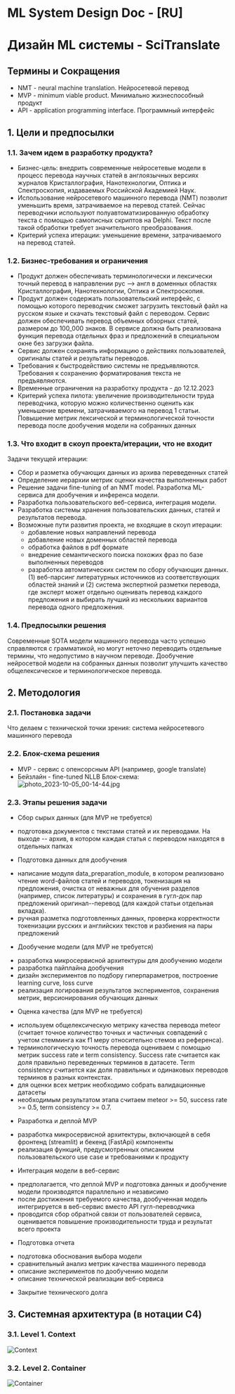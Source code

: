 # ML System Design Doc - [RU]
# Дизайн ML системы - SciTranslate
## Термины и Сокращения
* NMT - neural machine translation. Нейросетевой перевод
* MVP - minimum viable product. Минимально жизнеспособный продукт
* API - application programming interface. Программный интерфейс 
## 1. Цели и предпосылки
### 1.1. Зачем идем в разработку продукта?
* Бизнес-цель: внедрить современные нейросетевые модели в процесс перевода научных статей в англоязычных версиях журналов Кристаллография, Нанотехнологии, Оптика и Спектроскопия, издаваемых Российской Академией Наук.   
* Использование нейросетевого машинного перевода (NMT) позволит уменьшить время, затрачиваемое на перевод статей. Сейчас переводчики используют полуавтоматизированную обработку текста с помощью самописных скриптов на Delphi. Текст после такой обработки требует значительного преобразования. 
* Критерий успеха итерации: уменьшение времени, затрачиваемого на перевод статей.
### 1.2. Бизнес-требования и ограничения
* Продукт должен обеспечивать терминологически и лексически точный перевод в направлении рус --> англ в доменных областях Кристаллография, Нанотехнологии, Оптика и Спектроскопия. 
* Продукт должен содержать пользовательский интерфейс, с помощью которого переводчик сможет загрузить текстовый файл на русском языке и скачать текстовый файл с переводом. Сервис должен обеспечивать перевод объемных обзорных статей, размером до 100_000 знаков. В сервисе должна быть реализована функция перевода отдельных фраз и предложений в специальном окне без загрузки файла. 
* Сервис должен сохранять информацию о действиях пользователей, оригиналы статей и результаты переводов. 
* Требования к быстродействию системы не предъявляются. Требования к сохранению форматирования текста не предъявляются. 
* Временные ограничения на разработку продукта - до 12.12.2023     
* Критерий успеха пилота: увеличение производительности труда переводчика, которую можно количественно оценить как уменьшение времени, затрачиваемого на перевод 1 статьи. Повышение метрик лексической и терминологической точности перевода после дообучения модели на собранных данных
### 1.3. Что входит в скоуп проекта/итерации, что не входит
Задачи текущей итерации:
* Сбор и разметка обучающих данных из архива переведенных статей
* Определение иерархии метрик оценки качества выполненных работ
* Решение задачи fine-tuning of an NMT model. Разработка ML-сервиса для дообучения и инференса модели.
* Разработка пользовательского веб-сервиса, интеграция модели.
* Разработка системы хранения пользовательских данных, статей и результатов перевода.
* Возможные пути развития проекта, не входящие в скоуп итерации:
  - добавление новых направлений перевода
  - добавление новых доменных областей перевода
  - обработка файлов в pdf формате
  - внедрение семантического поиска похожих фраз по базе выполненных переводов
  - разработка автоматических систем по сбору обучающих данных. (1) веб-парсинг литературных источников из соответствующих областей знаний и (2) система экспертной разметки перевода, где эксперт может отдельно оценивать перевод каждого предложения и выбирать лучший из нескольких вариантов перевода одного предложения.
### 1.4. Предпосылки решения
Современные SOTA модели машинного перевода часто успешно справляются с грамматикой, но могут неточно переводить отдельные термины, что недопустимо в научном переводе. Дообучение нейросетвой модели на собранных данных позволит улучшить качество общелексическое и терминологическое перевода.
## 2. Методология 
### 2.1. Постановка задачи
Что делаем с технической точки зрения: система нейросетевого машинного перевода
### 2.2. Блок-схема решения 
- MVP - сервис с опенсорсным API (например, google translate) 
- Бейзлайн - fine-tuned NLLB
Блок-схема: 
![photo_2023-10-05_00-14-44.jpg](..%2F..%2F..%2Fphotos%2Fphoto_2023-10-05_00-14-44.jpg)
### 2.3. Этапы решения задачи
* Сбор сырых данных (для MVP не требуется)
- подготовка документов с текстами статей и их переводами. На выходе -- архив, в котором каждая статья с переводом находятся в отдельных папках
* Подготовка данных для дообучения 
- написание модуля data_preparation_module, в котором реализовано чтение word-файлов статей и переводов, токенизация на предложения, очистка от неважных для обучения разделов (например, список литературы) и сохранения в гугл-док пар предложений оригинал--перевод (для каждой статьи отдельная вкладка). 
- ручная разметка подготовленных данных, проверка корректности токенизации русских и английских текстов и разбиения на пары предложений
* Дообучение модели (для MVP не требуется)
- разработка микросервисной архитектуры для дообучению модели 
- разработка пайплайна дообучения
- дизайн экспериментов по подбору гиперпараметров, построение learning curve, loss curve 
- реализация логирования результатов экспериментов, сохранения метрик, версионирования обучающих данных
* Оценка качества (для MVP не требуется)
- используем общелексическую метрику качества перевода meteor (считает точное количество точных и частичных совпадений с учетом стемминга как f1 меру относительно стемов из референса). 
- терминологическую точность перевода оцениваем с помощью метрик success rate и term consistency. Success rate считается как доля правильно переведенных терминов в датасете. Term consistency считается как доля правильных и одинаковых переводов терминов в разных контекстах. 
- для оценки всех метрик необходимо собрать валидационные датасеты 
- необходимым результатом этапа считаем meteor >= 50, success rate >= 0.5, term consistency >= 0.7.
* Разработка и деплой MVP
- разработка микросервисной архитектуры, включающей в себя фронтенд (streamlit) и бекенд (FastApi) компоненты
- реализация функций, предусмотренных описанием пользовательского use case и требованиями к продукту
* Интеграция модели в веб-сервис
- предполагается, что деплой MVP и подготовка данных и дообучение модели производятся параллельно и независимо
- после достижения требуемого качества, дообученная модель интегрируется в веб-сервис вместо API гугл-переводчика
- проводится сбор обратной связи от пользователей сервиса, оценивается повышение производительности труда и результат всего проекта
* Подготовка отчета
- подготовка обоснования выбора модели
- сравнительный анализ метрик качества машинного перевода
- описание экспериментов по дообучению модели
- описание технической реализации веб-сервиса
* Закрытие технического долга


## 3. Системная архитектура (в нотации C4)
### 3.1. Level 1. Context
![Context](http://plantuml.com/plantuml/svg/hLJ1JlD66BpdAROvWTIG7dhYK24eju0G5FKO6NiBLXqxNQyBgAf4QDCUgDGUUk1Ku0r2m8f9QFeAdz-eCpYk4YUYhVGZ8MVNtyxCzyrujsBh69jqWjf7VkW6YQVLcRNTUBFPDCxvngblpvAJ9DR6ZKAhGxlXHfrcDt12dcd4rWlya-REfuq3RXtljPeT9xRQOAkzmnCNTgDBzDek5gPh_5YtjwCaz1npkUP-yh6gowsCv5a6-RMaCib_oNluDPIfaZ-n-KF-CvvJUL4oaOmr-HLhyU8glwclg-zg2dz7bs3jhCMkRuqJne5ZDQ2FNF-BSbd7Ug-byXvGo93AgmoK36I8nPGBF3EmfIWPO-U94luYdwJKGurpclARlA-8D5F-WeKoIUFmM3K-KpfixExNr-UrESOzyx-bBFaDslkIoV0zF0gMXmMrUP_DuqoA_op_zLqvCkR4MChDpLBRAccUOnqt2WBjMZyAmVkbFb4k_0-qMIMZ9uyofHGbMMMY7AACyFm9p-pVvWMKQndJIJZAWXdKb2S0G1-6gwKVQ1D7uLffTsIeysxUBc00eVusSBfCoHH7J4wHcY037a-Pk_95cKFgasSSwZ5jh99N31KISP1xLzXzvNpvNis7azO2lyWGNU2yPaJSNvcjnRwqvwEdnUxk9MMXZ8jUFdXdL2CZxA2cy0bziIFAfq54N1fmLJd3XEzGXzQFxTj7rq14U92H670S9APw-HqmKtbaGefCIyf8KH84Ff6Lqaa2nMLhUP-B2VA_tpfGy835AO6XvFjQhLR4khrxOV7LMTyDTFoM3hJsoB8YZ-0gyuWPPHGaVr1a_YDwd1zbMkPurRbYGgDIM5QzpI0-AnHZp8I5oDgX3jg72-6jN5roYvEbV_GapQzNHcyvHpYDJrTvaPjqu0Be2hP5XbK1koCVsqH3v0FB4C25yabvwv3W7o1FdKVcwnd7STNyQbFtPPQ4jmZiQsqJpOrG7oPH4YkK-w4VdiuGFwyYpjsY3yKjz9y2GnOYgQxHNSSulETc5Asbwwz2-N_cSggj2YFhVtLPZdq9VI6HGCWOaQMRFzRiL1dzJQ9ZUhYbGo_f17y3)


### 3.2. Level 2. Container
![Container](http://plantuml.com/plantuml/svg/jLRDRjj65zthAUOJleKCE1BGT9N2GE8VD0uKMpKbP5D0eAY9n6P86fnH7RSe44j9qxH1qqMtJHT5zx9hfPOjAQ_0UQEUkI8fIepGR9e0XcRc_fnpxvaxl2kL7QgU9mh_Str7zDgSTPKwbdSgbT0-ANTSrUsrUfA7Jk0hxgko4tYLOs7xnkUML6tXjYexdzwgcQt6msh5iwNY8RQQEyRZgIeV_sVHRTVduJn-mRf_-AXPspko3W-QXurwTVzWhxHHkDTkxmdk8NJTxfIAsxRpXFjjYuTVkmulRhB_owvzpBVst4vNMMwRjospBctWfDNP2KGGRXLtWj1_B88J7cwB7ZazHkxuyAJhAjeJl8F8TH3UAhRcQPYSv_dIvoO-aoP1CGVAKa5eTp9eZeAU3yljuEa7q0Y2-kHqBPODrE8KLVAQsoQE7PwMd4ysMT5ot7fe-rBOneXzMs3ubrQnTC9RZNsOFU8j5br5KzsFHlgPVXwDeh4-GoRW3Bdj2LTjijgfwWQ-sOn-ZsRHtz45_jxeDt3fi-WzBLvZUuQ3eOc4zSyicc9nfllwMJH42ZhIhv6jWjLDTCNq6GMxn75oIBRdqKo_H90Hm_arK0sYTrXEuOQjIvEPmMzeFFLB0m3GOG1KPWibMURg2z7oWZON8F2mYhJ67jPNSw87rUesetDY-5k26j76qNKqp216-1d-d-i102Q8z0-4-GO7KrC25aq8o8XSIYQOSITssBmiOqMiZRz-ima2ymFueQ1KDX2SKKp2GbLZkb-EtfStZ0gKtP5iYwq8F4VS4qR8nDhyCFHmjTJZ8FI8wXycCrN_Pb7VTmHlIXjJ_LCqOVfxR5qJmSaIkJjClw00quNxbQ4pCDZ9QKZEuwmR5FOPesX_WV-pkMeIToe1Dk5BiIwmFZCcvPXTZOSoy4igrdOGaYgp2a1hu4q4VuakKD0PnOlb6RCQhzCjkdH6VQR23yXgmWWD7B57UWHCkZD3d573Z22cH6csJf0nyhQjREcut5UkLDIRMs085whKqDJDf27yl-Ra5bUO0YENxXDuKkbbGaw_I6x9GRMsrB1LXUosIavFgi3ZORFTGiPTW6lPafDK0gaw8RU-g1AMFtETHgxdLDp9lCqnCWOuCsCObsIY1oibqOFDL0067zfbT92zc8PMmYAcUKu0uac0xIwtXUgYNIGIMCHeXjaR8kDfcoSkRuFLOUihxYYscCb5wpQnVOjqFoBLDG8R4gE5r6aKw5UBMNJiEay4PoL3df12BESm7Ul-1WCe_2As5ny7p1681mmOyptFjqEMRSgEERmVz2J_S5EcSKFIYvMLH4uV6N5HJJy2OCbsmtYgtADV-R7o5hcler4wHMDzfjKnMslX63zIImhAUDwGyTAqM7a4C1y7g-ECVAdyIOIXAOqP9TyL2eKZBff7IvCaUHKRaaj3vNwzNhDWJPQhDpSjH6hkX87FP9SBiSudVOhM96cavVrNqzs5gITMWDohxSTMrL9oI7fF32mUkhPmlx6L6_YfAKpoiNQvp1iZUmPVhDYy73zESy2B4UGw25t81OzxGhBg9mrEFpveK9mZVD-4ogI0s6Wil4hIq9XcZNtION7-vMC5U3vLoYZEbCbDSu3kV-Q9NFjo08pHzdZDQCHKMtYY0iJSbgU-iyaUu3ksigos38piZCvNEV_UmEZ1xlOErJF-LAxkVRvti8jFvBlSR_SyyGy0)